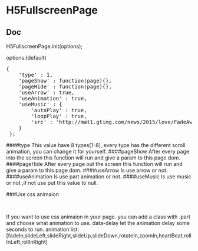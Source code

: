 # H5FullscreenPage
## Doc
H5FullscreenPage.init(options);

options:(default)

<pre>
{
    'type' : 1,
    'pageShow' : function(page){},
    'pageHide' : function(page){},
    'useArrow' : true,
    'useAnimation' : true,
    'useMusic' : {
        'autoPlay' : true,
        'loopPlay' : true,
        'src' : 'http://mat1.gtimg.com/news/2015/love/FadeAway.mp3'
    }
 };
</pre>
####type
This value have 8 types[1-8], every type has the different scroll animation, you can change it for yourself.
####pageShow
After every page into the screen this function will run and give a param to this page dom.
####pageHide
After every page out the screen this function will run and give a param to this page dom.
####useArrow
Is use arrow or not.
####useAnimation
Is use part animation or not.
####useMusic
Is use music or not ,if not use put this value to null.

###Use css animaion

<pre>
<div class="part fadeIn" data-delay="1300"></div>
</pre>

If you want to use css animaion in your page. you can add a class with .part and choose what animation to use. data-delay let the animation delay some seconds to run.
animation list:[fadeIn,slideLeft,slideRight,slideUp,slideDown,rotateIn,zoomIn,heartBeat,rollInLeft,rollInRight]
